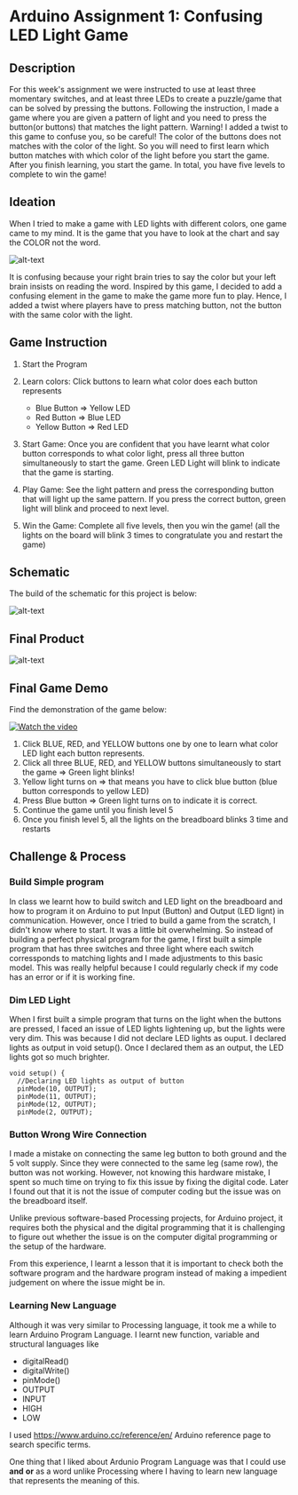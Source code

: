 # Arduino Assignment 1: Confusing LED Light Game

## Description 
For this week's assignment we were instructed to use at least three momentary switches, and at least three LEDs to create a puzzle/game that can be solved by pressing the buttons. Following the instruction, I made a game where you are given a pattern of light and you need to press the button(or buttons) that matches the light pattern. Warning! I added a twist to this game to confuse you, so be careful! The color of the buttons does not matches with the color of the light. So you will need to first learn which button matches with which color of the light before you start the game. After you finish learning, you start the game. In total, you have five levels to complete to win the game! 

## Ideation 
When I tried to make a game with LED lights with different colors, one game came to my mind. It is the game that you have to look at the chart and say the COLOR not the word. 

![alt-text](Images/namecolor.png)

It is confusing because your right brain tries to say the color but your left brain insists on reading the word. Inspired by this game, I decided to add a confusing element in the game to make the game more fun to play. Hence, I added a twist where players have to press matching button, not the button with the same color with the light.  

## Game Instruction 
1) Start the Program

2) Learn colors: Click buttons to learn what color does each button represents

   - Blue Button => Yellow LED
   - Red Button => Blue LED
   - Yellow Button => Red LED
   
3) Start Game: Once you are confident that you have learnt what color button corresponds to what color light, press all three button simultaneously to start the game. Green LED Light will blink to indicate that the game is starting. 

4) Play Game: See the light pattern and press the corresponding button that will light up the same pattern. If you press the correct button, green light will blink and proceed to next level.

5) Win the Game: Complete all five levels, then you win the game! (all the lights on the board will blink 3 times to congratulate you and restart the game)

## Schematic
The build of the schematic for this project is below:

![alt-text](Images/lightgameshcematic.jpg)

## Final Product

![alt-text](Images/cleangame1.jpg)

## Final Game Demo
Find the demonstration of the game below: 

[![Watch the video](Images/lastgamefinalimage.jpg)](https://youtu.be/LDsbpfi08Vc)

1) Click BLUE, RED, and YELLOW buttons one by one to learn what color LED light each button represents.
2) Click all three BLUE, RED, and YELLOW buttons simultaneously to start the game => Green light blinks!
3) Yellow light turns on => that means you have to click blue button (blue button corresponds to yellow LED)
4) Press Blue button => Green light turns on to indicate it is correct.
5) Continue the game until you finish level 5
6) Once you finish level 5, all the lights on the breadboard blinks 3 time and restarts


## Challenge & Process

### Build Simple program ###
In class we learnt how to build switch and LED light on the breadboard and how to program it on Arduino to put Input (Button) and Output (LED lignt) in communication. However, once I tried to build a game from the scratch, I didn't know where to start. It was a little bit overwhelming. So instead of building a perfect physical program for the game, I first built a simple program that has three switches and three light where each switch corressponds to matching lights and 
I made adjustments to this basic model. This was really helpful because I could regularly check if my code has an error or if it is working fine. 

### Dim LED Light ###
When I first built a simple program that turns on the light when the buttons are pressed, I faced an issue of LED lights lightening up, but the lights were very dim. This was because I did not declare LED lights as ouput. I declared lights as output in void setup(). Once I declared them as an output, the LED lights got so much brighter. 

````
void setup() {
  //Declaring LED lights as output of button
  pinMode(10, OUTPUT);
  pinMode(11, OUTPUT);
  pinMode(12, OUTPUT);
  pinMode(2, OUTPUT);
````


### Button Wrong Wire Connection ###
I made a mistake on connecting the same leg button to both ground and the 5 volt supply. Since they were connected to the same leg (same row), the button was not working. However, not knowing this hardware mistake, I spent so much time on trying to fix this issue by fixing the digital code. Later I found out that it is not the issue of computer coding but the issue was on the breadboard itself. 

Unlike previous software-based Processing projects, for Arduino project, it requires both the physical and the digital programming that it is challenging to figure out whether the issue is on the computer digital programming or the setup of the hardware. 

From this experience, I learnt a lesson that it is important to check both the software program and the hardware program instead of making a impedient judgement on where the issue might be in. 

### Learning New Language ###

Although it was very similar to Processing language, it took me a while to learn Arduino Program Language.
I learnt new function, variable and structural languages like 
- digitalRead()
- digitalWrite()
- pinMode()
- OUTPUT
- INPUT
- HIGH
- LOW

I used https://www.arduino.cc/reference/en/ Arduino reference page to search specific terms.

One thing that I liked about Ardunio Program Language was that I could use **and** **or** as a word unlike Processing where I having to learn new language that represents the meaning of this. 


